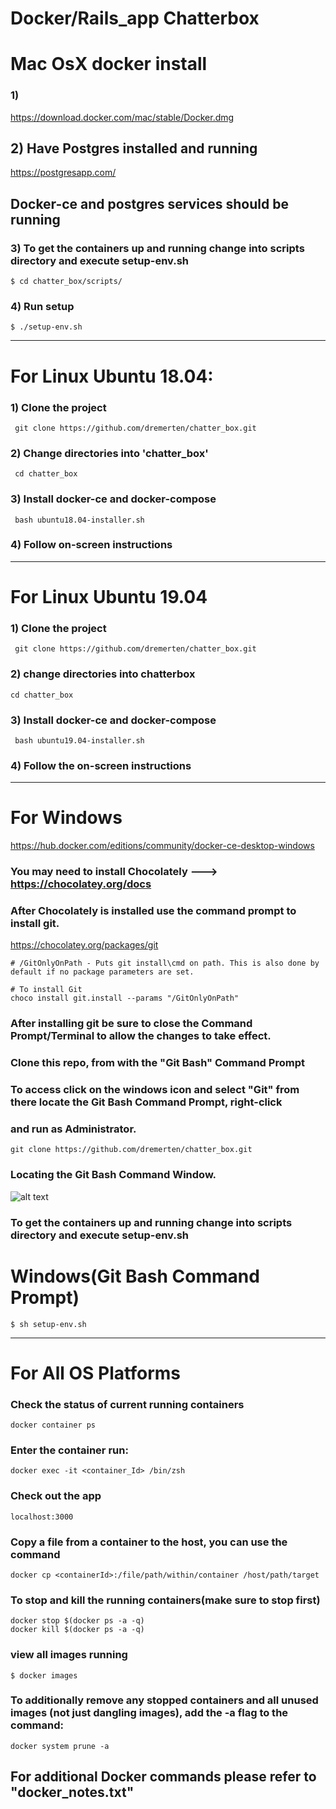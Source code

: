 # Docker/Rails_app Chatterbox

 # Mac OsX docker install
 
### 1) 
https://download.docker.com/mac/stable/Docker.dmg

## 2) Have Postgres installed and running 
https://postgresapp.com/

## Docker-ce and postgres services should be running

### 3) To get the containers up and running change into scripts directory and execute setup-env.sh
```$ cd chatter_box/scripts/```

### 4) Run setup
```$ ./setup-env.sh```

***************************************************************************************************************************

# For Linux Ubuntu 18.04: 

### 1) Clone the project
``` git clone https://github.com/dremerten/chatter_box.git```

### 2) Change directories into 'chatter_box'
``` cd chatter_box```

### 3) Install docker-ce and docker-compose
``` bash ubuntu18.04-installer.sh```

### 4) Follow on-screen instructions 

***************************************************************************************************************************
# For Linux Ubuntu 19.04 

### 1) Clone the project
``` git clone https://github.com/dremerten/chatter_box.git```

### 2) change directories into chatterbox
```cd chatter_box```

### 3) Install docker-ce and docker-compose
``` bash ubuntu19.04-installer.sh```

### 4) Follow the on-screen instructions

**************************************************************************************************************************

# For Windows
 https://hub.docker.com/editions/community/docker-ce-desktop-windows
 

### You may need to install Chocolately ---> https://chocolatey.org/docs

### After Chocolately is installed use the command prompt to install git.
https://chocolatey.org/packages/git

```# MUST RUN CMD AS ADMINISTRATOR
# /GitOnlyOnPath - Puts git install\cmd on path. This is also done by default if no package parameters are set.

# To install Git
choco install git.install --params "/GitOnlyOnPath"
```

### After installing git be sure to close the Command Prompt/Terminal to allow the changes to take effect.

 ### Clone this repo, from with the "Git Bash" Command Prompt
   ### To access click on the windows icon and select "Git" from there locate the Git Bash Command Prompt, right-click
   ### and run as Administrator.
```
git clone https://github.com/dremerten/chatter_box.git
```

### Locating the Git Bash Command Window.
![alt text](https://i.stack.imgur.com/soecn.png)

### To get the containers up and running change into scripts directory and execute setup-env.sh

# Windows(Git Bash Command Prompt)
```$ sh setup-env.sh```

****************************************************************************************************************

# For All OS Platforms

### Check the status of current running containers
```
docker container ps
```
### Enter the container run:
```
docker exec -it <container_Id> /bin/zsh
```
### Check out the app
```localhost:3000```

### Copy a file from a container to the host, you can use the command
```
docker cp <containerId>:/file/path/within/container /host/path/target
```

### To stop and kill the running containers(make sure to stop first)
```
docker stop $(docker ps -a -q)
docker kill $(docker ps -a -q)
```

### view all images running
```
$ docker images
```

### To additionally remove any stopped containers and all unused images (not just dangling images), add the -a flag to the command:
```
docker system prune -a
```
## For additional Docker commands please refer to "docker_notes.txt"


